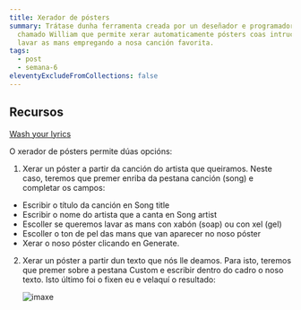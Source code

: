 ```yaml
---
title: Xerador de pósters
summary: Trátase dunha ferramenta creada por un deseñador e programador inglés
  chamado William que permite xerar automaticamente pósters coas intrucións para
  lavar as mans empregando a nosa canción favorita.
tags:
  - post
  - semana-6
eleventyExcludeFromCollections: false
---
```

## Recursos

[Wash your lyrics](https://washyourlyrics.com/)

O xerador de pósters permite dúas opcións:

1. Xerar un póster a partir da canción do artista que queiramos. Neste caso, teremos que premer enriba da pestana canción (song) e completar os campos: 

* Escribir o título da canción en Song title 
* Escribir o nome do artista que a canta en Song artist
* Escoller se queremos lavar as mans con xabón (soap) ou con xel (gel) 
* Escoller o ton de pel das mans que van aparecer no noso póster
* Xerar o noso póster clicando en Generate.

2. Xerar un póster a partir dun texto que nós lle deamos. Para isto, teremos que premer sobre a pestana Custom e escribir dentro do cadro o noso texto.  Isto último foi o fixen eu e velaquí o resultado: 

   ![imaxe](/static/img/técnica_para_lavar_as_mans.png)